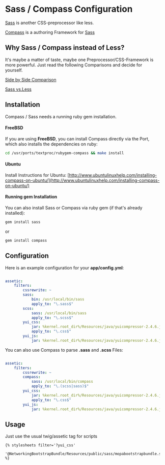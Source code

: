 Sass / Compass Configuration
=====================

[Sass](http://sass-lang.com/ "Sass Website") is another CSS-preprocessor like less.

[Compass](http://compass-style.org/) is a authoring Framework for [Sass](http://sass-lang.com/ "Sass Website")

## Why Sass / Compass instead of Less?
It's maybe a matter of taste, maybe one Preprocessor/CSS-Framework is more powerful. Just read the following Comparisons and decide for yourself.

[Side by Side Comparison](https://gist.github.com/1591333)

[Sass vs.Less](http://css-tricks.com/sass-vs-less/ "Sass vs. Less")

## Installation ##

Compass / Sass needs a running ruby gem installation.

#### FreeBSD
If you are using **FreeBSD**, you can install Compass directly via the Port, which also installs the dependencies on ruby:

```bash
cd /usr/ports/textproc/rubygem-compass && make install
```

#### Ubuntu
Install Instructions for Ubuntu: [http://www.ubuntulinuxhelp.com/installing-compass-on-ubuntu/](http://www.ubuntulinuxhelp.com/installing-compass-on-ubuntu/)
#### Running gem Installation

You can also install Sass or Compass via ruby gem (if that's already installed):

```bash
gem install sass
```
or 

```bash
gem install compass
```
## Configuration ##

Here is an example configuration for your **app/config.yml**:

```yaml

assetic:
    filters:
        cssrewrite: ~
        sass:
            bin: /usr/local/bin/sass
            apply_to: "\.sass$"
        scss:
            sass: /usr/local/bin/sass
            apply_to: "\.scss$"        
        yui_css:
            jar: %kernel.root_dir%/Resources/java/yuicompressor-2.4.6.jar
            apply_to: "\.css$"
        yui_js:
            jar: %kernel.root_dir%/Resources/java/yuicompressor-2.4.6.jar
```

You can also use Compass to parse **.sass** and **.scss** Files:

```yaml

assetic:
    filters:
        cssrewrite: ~
        compass:
            sass: /usr/local/bin/compass
            apply_to: "\.(scss|sass)$" 
        yui_css:
            jar: %kernel.root_dir%/Resources/java/yuicompressor-2.4.6.jar
            apply_to: "\.css$"
        yui_js:
            jar: %kernel.root_dir%/Resources/java/yuicompressor-2.4.6.jar
```

## Usage ##

Just use the usual twig/assetic tag for scripts

```jinja
{% stylesheets filter='?yui_css'
    '@NetworkingBootstrapBundle/Resources/public/sass/mopabootstrapbundle.scss'
%}
```
